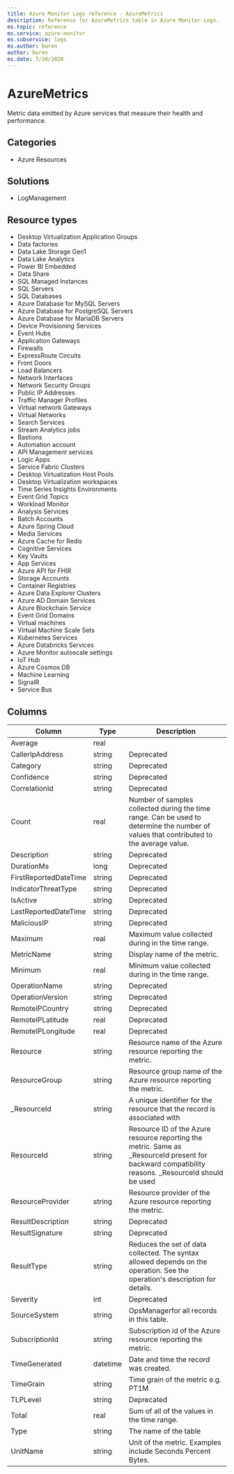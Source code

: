 ```yaml
---
title: Azure Monitor Logs reference - AzureMetrics
description: Reference for AzureMetrics table in Azure Monitor Logs.
ms.topic: reference
ms.service: azure-monitor
ms.subservice: logs
ms.author: bwren
author: bwren
ms.date: 7/30/2020
---
```


# AzureMetrics

 Metric data emitted by Azure services that measure their health and performance.

## Categories

- Azure Resources
## Solutions

- LogManagement
## Resource types

- Desktop Virtualization Application Groups
- Data factories
- Data Lake Storage Gen1
- Data Lake Analytics
- Power BI Embedded
- Data Share
- SQL Managed Instances
- SQL Servers
- SQL Databases
- Azure Database for MySQL Servers
- Azure Database for PostgreSQL Servers
- Azure Database for MariaDB Servers
- Device Provisioning Services
- Event Hubs
- Application Gateways
- Firewalls
- ExpressRoute Circuits
- Front Doors
- Load Balancers
- Network Interfaces
- Network Security Groups
- Public IP Addresses
- Traffic Manager Profiles
- Virtual network Gateways
- Virtual Networks
- Search Services
- Stream Analytics jobs
- Bastions
- Automation account
- API Management services
- Logic Apps
- Service Fabric Clusters
- Desktop Virtualization Host Pools
- Desktop Virtualization workspaces
- Time Series Insights Environments
- Event Grid Topics
- Workload Monitor
- Analysis Services
- Batch Accounts
- Azure Spring Cloud
- Media Services
- Azure Cache for Redis
- Cognitive Services
- Key Vaults
- App Services
- Azure API for FHIR
- Storage Accounts
- Container Registries
- Azure Data Explorer Clusters
- Azure AD Domain Services
- Azure Blockchain Service
- Event Grid Domains
- Virtual machines
- Virtual Machine Scale Sets
- Kubernetes Services
- Azure Databricks Services
- Azure Monitor autoscale settings
- IoT Hub
- Azure Cosmos DB
- Machine Learning
- SignalR
- Service Bus




## Columns

|Column|Type|Description|
|---|---|---|
|Average|real||
|CallerIpAddress|string|Deprecated|
|Category|string|Deprecated|
|Confidence|string|Deprecated|
|CorrelationId|string|Deprecated|
|Count|real|Number of samples collected during the time range. Can be used to determine the number of values that contributed to the average value.|
|Description|string|Deprecated|
|DurationMs|long|Deprecated|
|FirstReportedDateTime|string|Deprecated|
|IndicatorThreatType|string|Deprecated|
|IsActive|string|Deprecated|
|LastReportedDateTime|string|Deprecated|
|MaliciousIP|string|Deprecated|
|Maximum|real|Maximum value collected during in the time range.|
|MetricName|string|Display name of the metric.|
|Minimum|real|Minimum value collected during in the time range.|
|OperationName|string|Deprecated|
|OperationVersion|string|Deprecated|
|RemoteIPCountry|string|Deprecated|
|RemoteIPLatitude|real|Deprecated|
|RemoteIPLongitude|real|Deprecated|
|Resource|string|Resource name of the Azure resource reporting the metric.|
|ResourceGroup|string|Resource group name of the Azure resource reporting the metric.|
|_ResourceId|string|A unique identifier for the resource that the record is associated with|
|ResourceId|string|Resource ID of the Azure resource reporting the metric. Same as _ResourceId present for backward compatibility reasons. _ResourceId should be used|
|ResourceProvider|string|Resource provider of the Azure resource reporting the metric.|
|ResultDescription|string|Deprecated|
|ResultSignature|string|Deprecated|
|ResultType|string|Reduces the set of data collected. The syntax allowed depends on the operation. See the operation's description for details.|
|Severity|int|Deprecated|
|SourceSystem|string|OpsManagerfor all records in this table.|
|SubscriptionId|string|Subscription id of the Azure resource reporting the metric.|
|TimeGenerated|datetime|Date and time the record was created.|
|TimeGrain|string|Time grain of the metric e.g. PT1M|
|TLPLevel|string|Deprecated|
|Total|real|Sum of all of the values in the time range.|
|Type|string|The name of the table|
|UnitName|string|Unit of the metric. Examples include Seconds Percent Bytes.|

